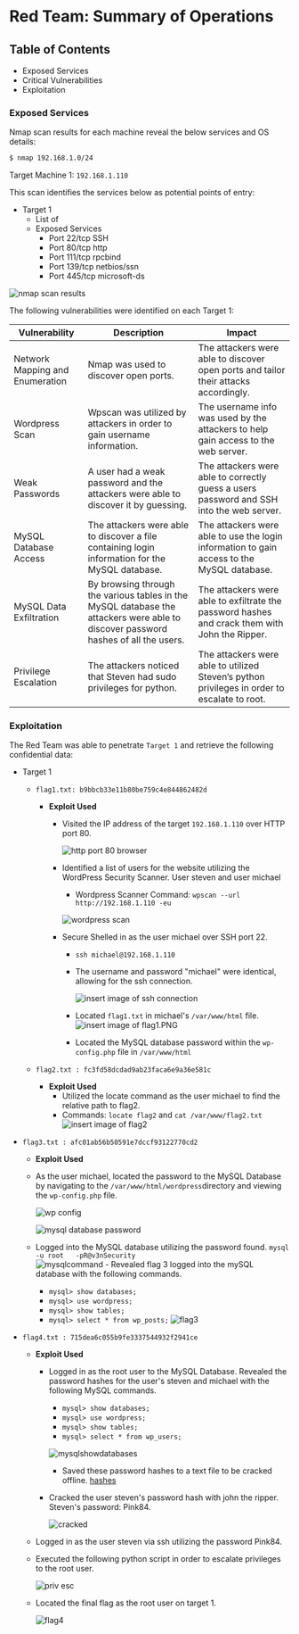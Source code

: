 # Red Team: Summary of Operations

## Table of Contents
- Exposed Services
- Critical Vulnerabilities
- Exploitation

### Exposed Services

Nmap scan results for each machine reveal the below services and OS details:

```bash
$ nmap 192.168.1.0/24 
```
Target Machine 1: ```192.168.1.110```

This scan identifies the services below as potential points of entry:
- Target 1
  - List of
  - Exposed Services
    - Port 22/tcp SSH 
    - Port 80/tcp http
    - Port 111/tcp rpcbind
    - Port 139/tcp netbios/ssn
    - Port 445/tcp microsoft-ds
    
![nmap scan results](https://github.com/rachelcamurphy/Final_Project/blob/main/Red_Team_Operations/Images/Nmap_scan_of_target1.PNG)


The following vulnerabilities were identified on each Target 1:

| Vulnerability                   | Description                                                                                                                        | Impact                                                                                         |
|---------------------------------|------------------------------------------------------------------------------------------------------------------------------------|------------------------------------------------------------------------------------------------|
| Network Mapping and Enumeration | Nmap was used to discover open ports.                                                                                              | The attackers were able to discover open ports and tailor their attacks accordingly.           |
| Wordpress Scan                  | Wpscan was utilized by attackers in order to gain username information.                                                            | The username info was used by the attackers to help gain access to the web server.             |
| Weak Passwords                  | A user had a weak password and the attackers were able to discover it by guessing.                                                 | The attackers were able to correctly guess a users password and SSH into the web server.       |
| MySQL Database Access           | The attackers were able to discover a file containing login information for the MySQL database.                                    | The attackers were able to use the login information to gain access to the MySQL database.     |
| MySQL Data Exfiltration         | By browsing through the various tables in the MySQL database the attackers were able to discover password hashes of all the users. | The attackers were able to exfiltrate the password hashes and crack them with John the Ripper. |
| Privilege Escalation            | The attackers noticed that Steven had sudo privileges for python.                                                                  | The attackers were able to utilized Steven’s python privileges in order to escalate to root.   |

### Exploitation

The Red Team was able to penetrate `Target 1` and retrieve the following confidential data:
- Target 1
  - `flag1.txt: b9bbcb33e11b80be759c4e844862482d`
    - **Exploit Used**
        - Visited the IP address of the target `192.168.1.110` over HTTP port 80.
        
            ![http port 80 browser](https://github.com/rachelcamurphy/Final_Project/blob/main/Red_Team_Operations/Images/website_browser_1.PNG)

        - Identified a list of users for the website utilizing the WordPress Security Scanner. User steven and user michael
            - Wordpress Scanner Command: `wpscan --url http://192.168.1.110 -eu`
            
             ![wordpress scan](https://github.com/rachelcamurphy/Final_Project/blob/main/Red_Team_Operations/Images/enumerate_users_wpscan.PNG)


        - Secure Shelled in as the user michael over SSH port 22.
            - `ssh michael@192.168.1.110`
            - The username and password "michael" were identical, allowing for the ssh connection. 
            
                 ![insert image of ssh connection](https://github.com/rachelcamurphy/Final_Project/blob/main/Red_Team_Operations/Images/logged_in_as_michael_password_michael.PNG)
                
            - Located `flag1.txt` in michael's `/var/www/html` file.
            ![insert image of flag1.PNG](https://github.com/rachelcamurphy/Final_Project/blob/main/Red_Team_Operations/Images/flag1.PNG)
                
            - Located the MySQL database password within the `wp-config.php` file in `/var/www/html` 

  - `flag2.txt : fc3fd58dcdad9ab23faca6e9a36e581c`
  
    - **Exploit Used**
      - Utilized the locate command as the user michael to find the relative path to flag2. 
      - Commands: `locate flag2` and `cat /var/www/flag2.txt`
           ![insert image of flag2](https://github.com/rachelcamurphy/Final_Project/blob/main/Red_Team_Operations/Images/flag2.PNG)
      
 - `flag3.txt : afc01ab56b50591e7dccf93122770cd2` 
    - **Exploit Used**
     - As the user michael, located the password to the MySQL Database by navigating to the `/var/www/html/wordpress`directory and viewing the `wp-config.php` file.

       ![wp config](https://github.com/rachelcamurphy/Final_Project/blob/main/Red_Team_Operations/Images/locating_my_sql_password.PNG)
       
       ![mysql database password](https://github.com/rachelcamurphy/Final_Project/blob/main/Red_Team_Operations/Images/mysql_database_password.PNG)
       
      - Logged into the MySQL database utilizing the password found. `mysql -u root   -pR@v3nSecurity`  
       ![mysqlcommand](https://github.com/rachelcamurphy/Final_Project/blob/main/Red_Team_Operations/Images/logged_into_mysql_using_password_found.PNG)
       - Revealed flag 3 logged into the mySQL database with the following commands.
        - `mysql> show databases;`
        - `mysql> use wordpress;`
        - `mysql> show tables;`
        - `mysql> select * from wp_posts;`
         ![flag3](https://github.com/rachelcamurphy/Final_Project/blob/main/Red_Team_Operations/Images/flag3.png)

 - `flag4.txt : 715dea6c055b9fe3337544932f2941ce` 
    - **Exploit Used**
      - Logged in as the root user to the MySQL  Database. Revealed the password hashes for the user's steven and michael with the following MySQL commands. 
        - `mysql> show databases;`
        - `mysql> use wordpress;`
        - `mysql> show tables;`
        - `mysql> select * from wp_users;`
        
        ![mysqlshowdatabases](https://github.com/rachelcamurphy/Final_Project/blob/main/Red_Team_Operations/Images/mysql_showdatabases.PNG)
        
        - Saved these password hashes to a text file to be cracked offline. [hashes](https://github.com/rachelcamurphy/Final_Project/blob/main/Red_Team_Operations/wp_hashes/wp_hashes.txt)

       - Cracked the user steven's password hash with john the ripper. Steven's password: Pink84.
       
         ![cracked](https://github.com/rachelcamurphy/Final_Project/blob/main/Red_Team_Operations/Images/john_the_ripper_password.PNG)
         
     - Logged in as the user steven via ssh utilizing the password Pink84.
     - Executed the following python script in order to escalate privileges to the root user.
     
        ![priv esc](https://github.com/rachelcamurphy/Final_Project/blob/main/Red_Team_Operations/Images/priv_esc_from_steven_to_root.PNG)
        
     - Located the final flag as the root user on target 1. 
     
         ![flag4](https://github.com/rachelcamurphy/Final_Project/blob/main/Red_Team_Operations/Images/flag4.txt_results.PNG)
    

        
